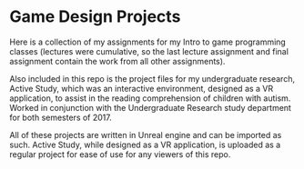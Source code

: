 # Game Design Projects
Here is a collection of my assignments for my Intro to game programming classes (lectures were cumulative, so the last lecture assignment and final assignment contain the work from all other assignments).

 Also included in this repo is the project files for my undergraduate research, Active Study, which was an interactive environment, designed as a VR application, to assist in the reading comprehension of children with autism. Worked in conjunction with the Undergraduate Research study department for both semesters of 2017.

All of these projects are written in Unreal engine and can be imported as such. Active Study, while designed as a VR application, is uploaded as a regular project for ease of use for any viewers of this repo.
